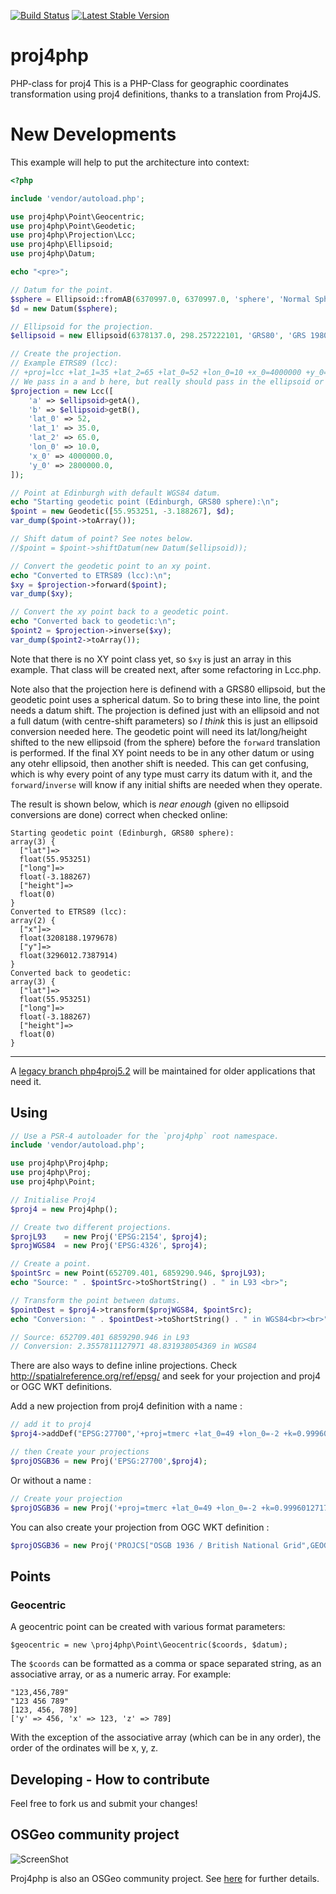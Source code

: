 [![Build Status](https://img.shields.io/travis/proj4php/proj4php/master.svg)](https://travis-ci.org/proj4php/proj4php)
[![Latest Stable Version](https://img.shields.io/packagist/dt/proj4php/proj4php.svg)](https://packagist.org/packages/proj4php/proj4php)

# proj4php
PHP-class for proj4
This is a PHP-Class for geographic coordinates transformation using proj4 definitions,
thanks to a translation from Proj4JS. 

# New Developments

This example will help to put the architecture into context:

```php
<?php

include 'vendor/autoload.php';

use proj4php\Point\Geocentric;
use proj4php\Point\Geodetic;
use proj4php\Projection\Lcc;
use proj4php\Ellipsoid;
use proj4php\Datum;

echo "<pre>";

// Datum for the point.
$sphere = Ellipsoid::fromAB(6370997.0, 6370997.0, 'sphere', 'Normal Sphere (r=6370997)');
$d = new Datum($sphere);

// Ellipsoid for the projection.
$ellipsoid = new Ellipsoid(6378137.0, 298.257222101, 'GRS80', 'GRS 1980 (IUGG, 1980)');

// Create the projection.
// Example ETRS89 (lcc):
// +proj=lcc +lat_1=35 +lat_2=65 +lat_0=52 +lon_0=10 +x_0=4000000 +y_0=2800000 +ellps=GRS80 +units=m +no_defs 
// We pass in a and b here, but really should pass in the ellipsoid or datum.
$projection = new Lcc([
    'a' => $ellipsoid>getA(),
    'b' => $ellipsoid>getB(),
    'lat_0' => 52,
    'lat_1' => 35.0,
    'lat_2' => 65.0,
    'lon_0' => 10.0,
    'x_0' => 4000000.0,
    'y_0' => 2800000.0,
]);

// Point at Edinburgh with default WGS84 datum.
echo "Starting geodetic point (Edinburgh, GRS80 sphere):\n";
$point = new Geodetic([55.953251, -3.188267], $d);
var_dump($point->toArray());

// Shift datum of point? See notes below.
//$point = $point->shiftDatum(new Datum($ellipsoid));

// Convert the geodetic point to an xy point.
echo "Converted to ETRS89 (lcc):\n";
$xy = $projection->forward($point);
var_dump($xy);

// Convert the xy point back to a geodetic point.
echo "Converted back to geodetic:\n";
$point2 = $projection->inverse($xy);
var_dump($point2->toArray());
```

Note that there is no XY point class yet, so `$xy` is just an array in this example.
That class will be created next, after some refactoring in Lcc.php.

Note also that the projection here is definend with a GRS80 ellipsoid, but the geodetic point
uses a spherical datum. So to bring these into line, the point
needs a datum shift. The projection is defined just with an ellipsoid and not a full datum
(with centre-shift parameters) so *I think* this is just an ellipsoid conversion needed
here. The geodetic point will need its lat/long/height shifted to the new ellipsoid
(from the sphere) before the `forward` translation is performed. If the final XY point needs
to be in any other datum or using any otehr ellipsoid, then another shift is needed.
This can get confusing, which is why every point of any type must carry its datum with
it, and the `forward`/`inverse` will know if any initial shifts are needed when they
operate.

The result is shown below, which is *near enough* (given no ellipsoid conversions are
done) correct when checked online:

```
Starting geodetic point (Edinburgh, GRS80 sphere):
array(3) {
  ["lat"]=>
  float(55.953251)
  ["long"]=>
  float(-3.188267)
  ["height"]=>
  float(0)
}
Converted to ETRS89 (lcc):
array(2) {
  ["x"]=>
  float(3208188.1979678)
  ["y"]=>
  float(3296012.7387914)
}
Converted back to geodetic:
array(3) {
  ["lat"]=>
  float(55.953251)
  ["long"]=>
  float(-3.188267)
  ["height"]=>
  float(0)
}
```

----

A [legacy branch php4proj5.2](https://github.com/proj4php/proj4php/tree/proj4php5.2) will be
maintained for older applications that need it.

## Using

```php
// Use a PSR-4 autoloader for the `proj4php` root namespace.
include 'vendor/autoload.php';

use proj4php\Proj4php;
use proj4php\Proj;
use proj4php\Point;

// Initialise Proj4
$proj4 = new Proj4php();

// Create two different projections.
$projL93    = new Proj('EPSG:2154', $proj4);
$projWGS84  = new Proj('EPSG:4326', $proj4);

// Create a point.
$pointSrc = new Point(652709.401, 6859290.946, $projL93);
echo "Source: " . $pointSrc->toShortString() . " in L93 <br>";

// Transform the point between datums.
$pointDest = $proj4->transform($projWGS84, $pointSrc);
echo "Conversion: " . $pointDest->toShortString() . " in WGS84<br><br>";

// Source: 652709.401 6859290.946 in L93
// Conversion: 2.3557811127971 48.831938054369 in WGS84
```

There are also ways to define inline projections.
Check http://spatialreference.org/ref/epsg/ and seek for your projection and proj4 or OGC WKT definitions.

Add a new projection from proj4 definition with a name :
```php
// add it to proj4
$proj4->addDef("EPSG:27700",'+proj=tmerc +lat_0=49 +lon_0=-2 +k=0.9996012717 +x_0=400000 +y_0=-100000 +ellps=airy +datum=OSGB36 +units=m +no_defs');

// then Create your projections
$projOSGB36 = new Proj('EPSG:27700',$proj4);
```

Or without a name :
```php
// Create your projection
$projOSGB36 = new Proj('+proj=tmerc +lat_0=49 +lon_0=-2 +k=0.9996012717 +x_0=400000 +y_0=-100000 +ellps=airy +datum=OSGB36 +units=m +no_defs',$proj4);
```

You can also create your projection from OGC WKT definition :
```php
$projOSGB36 = new Proj('PROJCS["OSGB 1936 / British National Grid",GEOGCS["OSGB 1936",DATUM["OSGB_1936",SPHEROID["Airy 1830",6377563.396,299.3249646,AUTHORITY["EPSG","7001"]],AUTHORITY["EPSG","6277"]],PRIMEM["Greenwich",0,AUTHORITY["EPSG","8901"]],UNIT["degree",0.01745329251994328,AUTHORITY["EPSG","9122"]],AUTHORITY["EPSG","4277"]],UNIT["metre",1,AUTHORITY["EPSG","9001"]],PROJECTION["Transverse_Mercator"],PARAMETER["latitude_of_origin",49],PARAMETER["central_meridian",-2],PARAMETER["scale_factor",0.9996012717],PARAMETER["false_easting",400000],PARAMETER["false_northing",-100000],AUTHORITY["EPSG","27700"],AXIS["Easting",EAST],AXIS["Northing",NORTH]]',$proj4);
```

## Points

### Geocentric

A geocentric point can be created with various format parameters:

    $geocentric = new \proj4php\Point\Geocentric($coords, $datum);

The `$coords` can be formatted as a comma or space separated string,
as an associative array, or as a numeric array. For example:

    "123,456,789"
    "123 456 789"
    [123, 456, 789]
    ['y' => 456, 'x' => 123, 'z' => 789]

With the exception of the associative array (which can be in any order),
the order of the ordinates will be x, y, z.

## Developing - How to contribute

Feel free to fork us and submit your changes!

## OSGeo community project

![ScreenShot](https://wiki.osgeo.org/images/8/80/OSGeo_community.png)

Proj4php is also an OSGeo community project. See [here](https://wiki.osgeo.org/wiki/OSGeo_Community_Projects) for further details.
